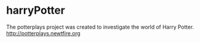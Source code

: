 # harryPotter
The potterplays project was created to investigate the world of Harry Potter.  <http://potterplays.newtfire.org>